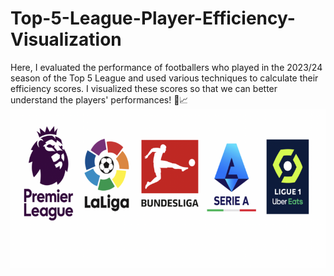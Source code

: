 # Top-5-League-Player-Efficiency-Visualization
Here, I evaluated the performance of footballers who played in the 2023/24 season of the Top 5 League and used various techniques to calculate their efficiency scores. I visualized these scores so that we can better understand the players' performances! 🚀📈
![](top5.png)
